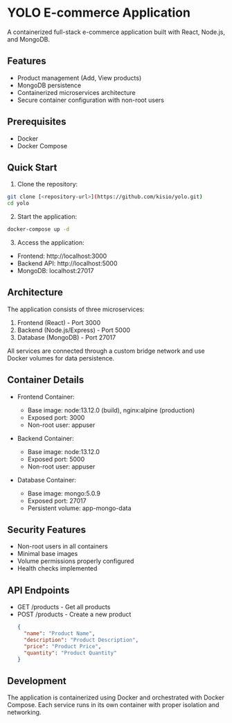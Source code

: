 # YOLO E-commerce Application

A containerized full-stack e-commerce application built with React, Node.js, and MongoDB.

## Features

- Product management (Add, View products)
- MongoDB persistence
- Containerized microservices architecture
- Secure container configuration with non-root users

## Prerequisites

- Docker
- Docker Compose

## Quick Start

1. Clone the repository:
```bash
git clone [<repository-url>](https://github.com/kisio/yolo.git)
cd yolo
```

2. Start the application:
```bash
docker-compose up -d
```

3. Access the application:
- Frontend: http://localhost:3000
- Backend API: http://localhost:5000
- MongoDB: localhost:27017

## Architecture

The application consists of three microservices:
1. Frontend (React) - Port 3000
2. Backend (Node.js/Express) - Port 5000
3. Database (MongoDB) - Port 27017

All services are connected through a custom bridge network and use Docker volumes for data persistence.

## Container Details

- Frontend Container:
  - Base image: node:13.12.0 (build), nginx:alpine (production)
  - Exposed port: 3000
  - Non-root user: appuser

- Backend Container:
  - Base image: node:13.12.0
  - Exposed port: 5000
  - Non-root user: appuser

- Database Container:
  - Base image: mongo:5.0.9
  - Exposed port: 27017
  - Persistent volume: app-mongo-data

## Security Features

- Non-root users in all containers
- Minimal base images
- Volume permissions properly configured
- Health checks implemented

## API Endpoints

- GET /products - Get all products
- POST /products - Create a new product
  ```json
  {
    "name": "Product Name",
    "description": "Product Description",
    "price": "Product Price",
    "quantity": "Product Quantity"
  }
  ```

## Development

The application is containerized using Docker and orchestrated with Docker Compose. Each service runs in its own container with proper isolation and networking.
